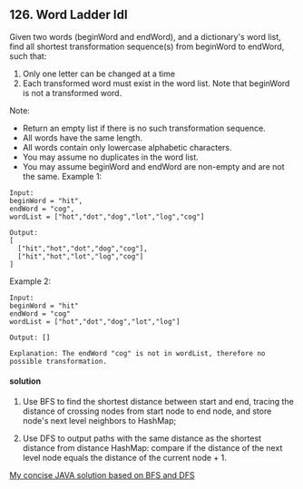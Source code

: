 ## 126. Word Ladder IdI
Given two words (beginWord and endWord), and a dictionary's word list, find all shortest transformation sequence(s) from beginWord to endWord, such that:

1. Only one letter can be changed at a time
2. Each transformed word must exist in the word list. Note that beginWord is not a transformed word.

Note:
* Return an empty list if there is no such transformation sequence.
* All words have the same length.
* All words contain only lowercase alphabetic characters.
* You may assume no duplicates in the word list.
* You may assume beginWord and endWord are non-empty and are not the same.
Example 1:
```
Input:
beginWord = "hit",
endWord = "cog",
wordList = ["hot","dot","dog","lot","log","cog"]

Output:
[
  ["hit","hot","dot","dog","cog"],
  ["hit","hot","lot","log","cog"]
]
```
Example 2:
```
Input:
beginWord = "hit"
endWord = "cog"
wordList = ["hot","dot","dog","lot","log"]

Output: []

Explanation: The endWord "cog" is not in wordList, therefore no possible transformation.
```

#### solution
1. Use BFS to find the shortest distance between start and end, tracing the distance of crossing nodes from start node to end node, and store node's next level neighbors to HashMap;

2. Use DFS to output paths with the same distance as the shortest distance from distance HashMap: compare if the distance of the next level node equals the distance of the current node + 1.

[My concise JAVA solution based on BFS and DFS](https://leetcode.com/problems/word-ladder-ii/discuss/40475/My-concise-JAVA-solution-based-on-BFS-and-DFS)
